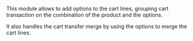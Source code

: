 This module allows to add options to the cart lines, grouping cart transaction on the
combination of the product and the options.

It also handles the cart transfer merge by using the options to merge the cart lines.
